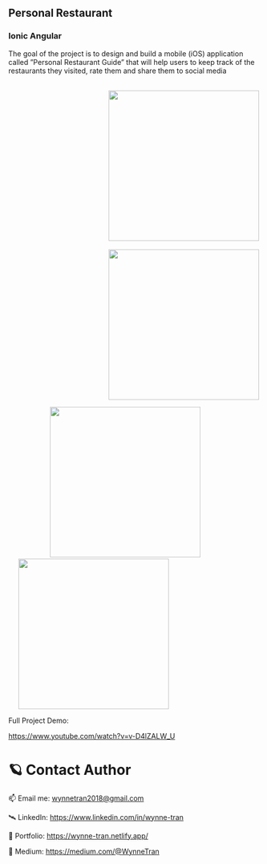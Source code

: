 ## Personal Restaurant

### Ionic Angular

The goal of the project is to design and build a mobile (iOS) application called ”Personal Restaurant Guide” that will help users to keep track of the restaurants they visited, rate them and share them to social media

&ensp;&ensp;&ensp;&ensp;&ensp;&ensp;&ensp;&ensp;&ensp;<img src="https://user-images.githubusercontent.com/63073395/207463185-0d5ea951-c5e0-41f8-94ae-1a1ad8e6a63a.png" width="300" style="padding-left:200px" /> &ensp;&ensp;&ensp;&ensp;&ensp;&ensp; <img src="https://user-images.githubusercontent.com/63073395/207463279-c0b44f0e-0b34-458c-9e13-f112fff5d046.png" width="300" style="padding-left:200px" />

&ensp;&ensp;&ensp;&ensp;&ensp;&ensp;&ensp;&ensp;&ensp;<img src="https://user-images.githubusercontent.com/63073395/207463307-efeeea54-f481-4508-aba1-966af0e0b637.png" width="300" style="padding-left:20px" /> &ensp;&ensp;&ensp;&ensp;&ensp;&ensp; <img src="https://user-images.githubusercontent.com/63073395/207463346-9657ea9d-8497-4aba-be23-dd9712aebb43.png" width="300" style="padding-left:20px" />

Full Project Demo: 

https://www.youtube.com/watch?v=v-D4lZALW_U

              
# 🪐 Contact Author

📫 Email me: wynnetran2018@gmail.com

🛰 LinkedIn: https://www.linkedin.com/in/wynne-tran

🌈 Portfolio: https://wynne-tran.netlify.app/

📝 Medium: https://medium.com/@WynneTran


